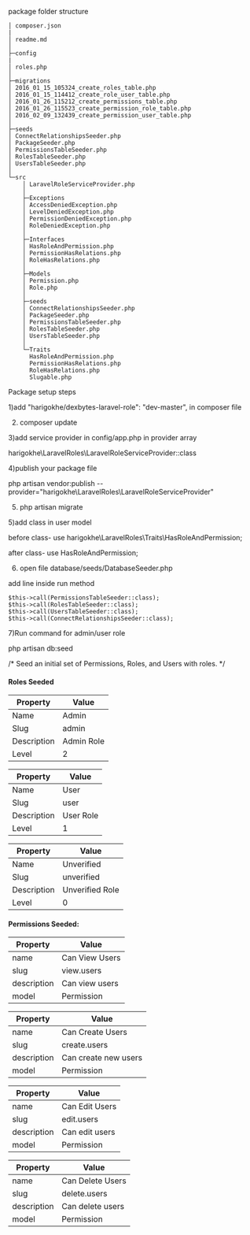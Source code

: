 package folder structure

	│ composer.json
	|
	│ readme.md
	│
	├─config
	|
	│ roles.php
	│
	├─migrations
	│ 2016_01_15_105324_create_roles_table.php
	│ 2016_01_15_114412_create_role_user_table.php
	│ 2016_01_26_115212_create_permissions_table.php
	│ 2016_01_26_115523_create_permission_role_table.php
	│ 2016_02_09_132439_create_permission_user_table.php
	│
	├─seeds
	│ ConnectRelationshipsSeeder.php
	│ PackageSeeder.php
	│ PermissionsTableSeeder.php
	│ RolesTableSeeder.php
	│ UsersTableSeeder.php
	│
	└─src
		│ LaravelRoleServiceProvider.php
		│
		├─Exceptions
		│ AccessDeniedException.php
		│ LevelDeniedException.php
		│ PermissionDeniedException.php
		│ RoleDeniedException.php
		│
		├─Interfaces
		│ HasRoleAndPermission.php
		│ PermissionHasRelations.php
		│ RoleHasRelations.php
		│
		├─Models
		│ Permission.php
		│ Role.php
		│
		├─seeds
		│ ConnectRelationshipsSeeder.php
		│ PackageSeeder.php
		│ PermissionsTableSeeder.php
		│ RolesTableSeeder.php
		│ UsersTableSeeder.php
		│
		└─Traits
		  HasRoleAndPermission.php
		  PermissionHasRelations.php
	      RoleHasRelations.php
		  Slugable.php
		  
 Package setup steps
 
1)add "harigokhe/dexbytes-laravel-role": "dev-master", in  composer file

2) composer update

3)add service provider in config/app.php in provider array 

 harigokhe\LaravelRoles\LaravelRoleServiceProvider::class
 
4)publish your package file 

php artisan vendor:publish --provider="harigokhe\LaravelRoles\LaravelRoleServiceProvider"

5) php artisan migrate

5)add class in user model

before class-  use harigokhe\LaravelRoles\Traits\HasRoleAndPermission;

after class-	use HasRoleAndPermission;


6) open file database/seeds/DatabaseSeeder.php 

add line inside run method

	$this->call(PermissionsTableSeeder::class);
	$this->call(RolesTableSeeder::class);
	$this->call(UsersTableSeeder::class);
	$this->call(ConnectRelationshipsSeeder::class);

7)Run command for admin/user role

php artisan db:seed

	
	
/* Seed an initial set of Permissions, Roles, and Users with roles. */
 #### Roles Seeded
|Property|Value|
|----|----|
|Name| Admin|
|Slug| admin|
|Description| Admin Role|
|Level| 2|

|Property|Value|
|----|----|
|Name| User|
|Slug| user|
|Description| User Role|
|Level| 1|

|Property|Value|
|----|----|
|Name| Unverified|
|Slug| unverified|
|Description| Unverified Role|
|Level| 0|

#### Permissions Seeded:
|Property|Value|
|----|----|
|name|Can View Users|
|slug|view.users|
|description|Can view users|
|model|Permission|

|Property|Value|
|----|----|
|name|Can Create Users|
|slug|create.users|
|description|Can create new users|
|model|Permission|

|Property|Value|
|----|----|
|name|Can Edit Users|
|slug|edit.users|
|description|Can edit users|
|model|Permission|

|Property|Value|
|----|----|
|name|Can Delete Users|
|slug|delete.users|
|description|Can delete users|
|model|Permission|


